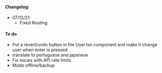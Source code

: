 #### Changelog:
- 07/12/21: 
    - Fixed Routing

#### To do
- Put a revert/undo button in the User.tsx component and make it change user when enter is pressed
- translate to portuguese and japanese
- Fix issues with API rate limits
- Modo offline/backup
